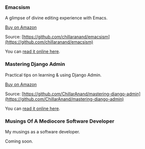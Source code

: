 <!--
.. title: Books by Chillar Anand
.. slug:
.. date: 2022-05-24 13:29:59 UTC
.. updated: 2022-10-01 13:29:59 UTC
.. tags:
.. category: talks
.. link:
.. description: Books by Chillar Anand. Emacsism. Mastering Django Admin.
.. type: text
-->


### Emacsism

A glimpse of divine editing experience with Emacs.

[Buy on Amazon](https://www.amazon.in/gp/product/B0BHW844XJ/)

Source: [https://github.com/chillaranand/emacsism](https://github.com/chillaranand/emacsism)

You can [read it online here](https://github.com/ChillarAnand/emacsism/blob/master/emacsism.pdf).


### Mastering Django Admin

Practical tips on learning & using Django Admin.

[Buy on Amazon](https://www.amazon.in/gp/product/B0BHW5RZS6/)

Source: [https://github.com/ChillarAnand/mastering-django-admin](https://github.com/ChillarAnand/mastering-django-admin)


You can [read it online here](https://mastering-django-admin.avilpage.com/en/latest/index.html).


### Musings Of A Mediocore Software Developer

My musings as a software developer.

Coming soon.
